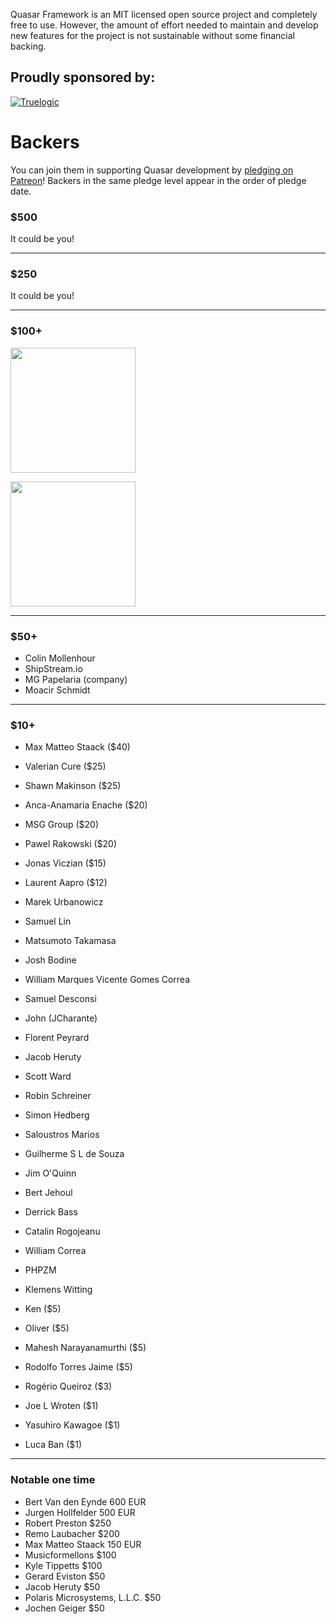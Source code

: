 Quasar Framework is an MIT licensed open source project and completely free to use. However, the amount of effort needed to maintain and develop new features for the project is not sustainable without some financial backing.

## Proudly sponsored by:

[![Truelogic](http://quasar-framework.org/images/truelogic_logo.png)](http://truelogic.com)

# Backers

You can join them in supporting Quasar development by [pledging on Patreon](https://www.patreon.com/quasarframework)! Backers in the same pledge level appear in the order of pledge date.

### $500

It could be you!

---

### $250

It could be you!

---

### $100+

<a href="http://comcomservices.com/" target="_blank"><img src="http://comcomservices.com/wp-content/uploads/2016/03/Final-ComComLogo.png" width="200px"></a>

<a href="http://picktype.com" target="_blank"><img src="https://picktype.com/wp-content/uploads/2017/04/pt-trans-full-256.png" width="200px"></a>

---

### $50+

- Colin Mollenhour
- ShipStream.io
- MG Papelaria (company)
- Moacir Schmidt

---

### $10+

- Max Matteo Staack ($40)
- Valerian Cure ($25)
- Shawn Makinson ($25)
- Anca-Anamaria Enache ($20)
- MSG Group ($20)
- Pawel Rakowski ($20)
- Jonas Viczian ($15)
- Laurent Aapro ($12)
- Marek Urbanowicz
- Samuel Lin
- Matsumoto Takamasa
- Josh Bodine
- William Marques Vicente Gomes Correa
- Samuel Desconsi
- John (JCharante)
- Florent Peyrard
- Jacob Heruty
- Scott Ward
- Robin Schreiner
- Simon Hedberg
- Saloustros Marios
- Guilherme S L de Souza
- Jim O'Quinn
- Bert Jehoul
- Derrick Bass
- Catalin Rogojeanu
- William Correa
- PHPZM
- Klemens Witting

- Ken ($5)
- Oliver ($5)
- Mahesh Narayanamurthi ($5)
- Rodolfo Torres Jaime ($5)
- Rogério Queiroz ($3)
- Joe L Wroten ($1)
- Yasuhiro Kawagoe ($1)
- Luca Ban ($1)

---

### Notable one time

- Bert Van den Eynde 600 EUR
- Jurgen Hollfelder 500 EUR
- Robert Preston $250
- Remo Laubacher $200
- Max Matteo Staack 150 EUR
- Musicformellons $100
- Kyle Tippetts $100
- Gerard Eviston $50
- Jacob Heruty $50
- Polaris Microsystems, L.L.C. $50
- Jochen Geiger $50
